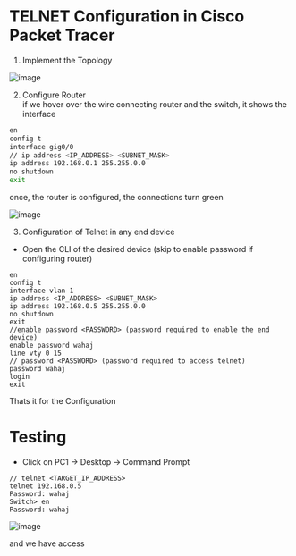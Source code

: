# TELNET Configuration in Cisco Packet Tracer
1. Implement the Topology 

![image](https://user-images.githubusercontent.com/84095994/236685411-255d318b-479c-4892-a475-3bbabc7971cb.png)

2. Configure Router <br>
if we hover over the wire connecting router and the switch, it shows the interface
```bash
en
config t
interface gig0/0
// ip address <IP_ADDRESS> <SUBNET_MASK>
ip address 192.168.0.1 255.255.0.0
no shutdown
exit
```
once, the router is configured, the connections turn green

![image](https://user-images.githubusercontent.com/84095994/236685539-d594e3cd-ceba-4afe-a534-737bf80d7cf7.png)

3. Configuration of Telnet in any end device
- Open the CLI of the desired device (skip to enable password if configuring router)
```
en
config t
interface vlan 1
ip address <IP_ADDRESS> <SUBNET_MASK>
ip address 192.168.0.5 255.255.0.0 
no shutdown
exit
//enable password <PASSWORD> (password required to enable the end device)
enable password wahaj
line vty 0 15
// password <PASSWORD> (password required to access telnet)
password wahaj
login
exit
```

Thats it for the Configuration

# Testing

- Click on PC1 -> Desktop -> Command Prompt
```
// telnet <TARGET_IP_ADDRESS>
telnet 192.168.0.5
Password: wahaj
Switch> en
Password: wahaj
```
![image](https://user-images.githubusercontent.com/84095994/236686052-1cc4eb41-e369-4b67-8289-d6d7595b6479.png)

and we have access
